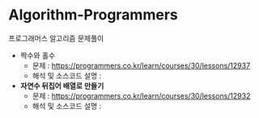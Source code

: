 # Algorithm-Programmers
프로그래머스 알고리즘 문제풀이

- 짝수와 홀수
  - 문제 : https://programmers.co.kr/learn/courses/30/lessons/12937
  - 해석 및 소스코드 설명 : 
- **자연수 뒤집어 배열로 만들기**
  - 문제 : https://programmers.co.kr/learn/courses/30/lessons/12932
  - 해석 및 소스코드 설명 : 